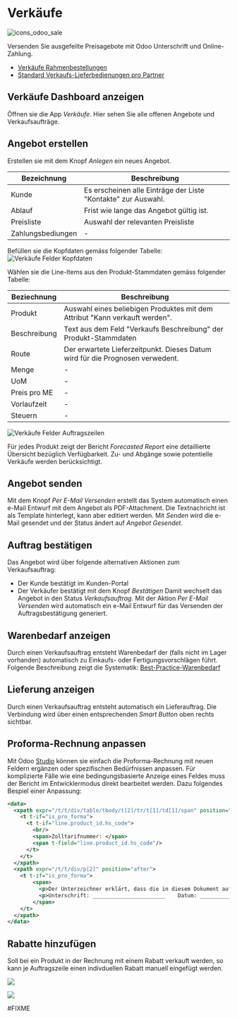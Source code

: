 # Verkäufe
![icons_odoo_sale](assets/icons_odoo_sale.png)

Versenden Sie ausgefeilte Preisagebote mit Odoo Unterschrift und Online-Zahlung. 

* [Verkäufe Rahmenbestellungen](Verk%C3%A4ufe-Rahmenbestellungen.md)
* [Standard Verkaufs-Lieferbedienungen pro Partner](Verk%C3%A4ufe-Standard-Verkaufs-Lieferbedienungen-pro-Partner.md)

## Verkäufe Dashboard anzeigen

Öffnen sie die App *Verkäufe*. Hier sehen Sie alle offenen Angebote und Verkaufsaufträge.

## Angebot erstellen

Erstellen sie mit dem Knopf *Anlegen* ein neues Angebot.

| Bezeichnung       | Beschreibung                                                  |
| ----------------- | ------------------------------------------------------------- |
| Kunde             | Es erscheinen alle Einträge der Liste "Kontakte" zur Auswahl. |
| Ablauf            | Frist wie lange das Angebot gültig ist.                       |
| Preisliste        | Auswahl der relevanten Preisliste                             |
| Zahlungsbediungen | -                                                             |

Befüllen sie die Kopfdaten gemäss folgender Tabelle:
![Verkäufe Felder Kopfdaten](assets/Verkäufe%20Felder%20Kopfdaten.svg)

Wählen sie die Line-Items aus den Produkt-Stammdaten gemäss folgender Tabelle:

| Beziechnung  | Beschreibung                                                                  |
| ------------ | ----------------------------------------------------------------------------- |
| Produkt      | Auswahl eines beliebigen Produktes mit dem Attribut "Kann verkauft werden".   |
| Beschreibung | Text aus dem Feld "Verkaufs Beschreibung" der Produkt-Stammdaten              |
| Route        | Der erwartete Lieferzeitpunkt. Dieses Datum wird für die Prognosen verwedent. |
| Menge        | -                                                                             |
| UoM          | -                                                                             |
| Preis pro ME | -                                                                             |
| Vorlaufzeit  | -                                                                             |
| Steuern      | -                                                                              |

![Verkäufe Felder Auftragszeilen](assets/Verkäufe%20Felder%20Auftragszeilen.svg)

Für jedes Produkt zeigt der Bericht *Forecasted Report* eine detaillierte Übersicht bezüglich Verfügbarkeit. Zu- und Abgänge sowie potentielle Verkäufe werden berücksichtigt.

## Angebot senden

Mit dem Knopf *Per E-Mail Versenden* erstellt das System automatisch einen e-Mail Entwurf mit dem Angebot als PDF-Attachment. Die Textnachricht ist als Template hinterlegt, kann aber editiert werden.
Mit *Senden* wird die e-Mail gesendet und der Status ändert auf *Angebot Gesendet*.

## Auftrag bestätigen

Das Angebot wird über folgende alternativen Aktionen zum Verkaufsauftrag:
* Der Kunde bestätigt im Kunden-Portal
* Der Verkäufer bestätigt mit dem Knopf *Bestätigen*
Damit wechselt das Angebot in den Status *Verkaufsauftrag*.
Mit der Aktion *Per E-Mail Versenden* wird automatisch ein e-Mail Entwurf für das Versenden der Auftragsbestätigung generiert.

## Warenbedarf anzeigen

Durch einen Verkaufsauftrag entsteht Warenbedarf der (falls nicht im Lager vorhanden) automatisch zu Einkaufs- oder Fertigungsvorschlägen führt. Folgende Beschreibung zeigt die Systematik:
[Best-Practice-Warenbedarf](Best-Practice-Warenbedarf.md)

## Lieferung anzeigen

Durch einen Verkaufsauftrag entsteht automatisch ein Lieferauftrag. Die Verbindung wird über einen entsprechenden *Smart Button* oben rechts sichtbar.

## Proforma-Rechnung anpassen

Mit Odoo [Studio](Studio.md) können sie einfach die Proforma-Rechnung mit neuen Feldern ergänzen oder spezifischen Bedürfnissen anpassen. Für komplizierte Fälle wie eine bedingungsbasierte Anzeige eines Feldes muss der Bericht im Entwicklermodus direkt bearbeitet werden. Dazu folgendes Bespiel einer Anpassung: 

```xml
<data>
  <xpath expr="/t/t/div/table/tbody/t[2]/tr/t[1]/td[1]/span" position="after">
    <t t-if="is_pro_forma">
      <t t-if="line.product_id.hs_code">
        <br/>
        <span>Zolltarifnummer: </span>
        <span t-field="line.product_id.hs_code"/>
      </t>
    </t>
  </xpath>
  <xpath expr="/t/t/div/p[2]" position="after">
    <t t-if="is_pro_forma">
        <span>
          <p>Der Unterzeichner erklärt, dass die in diesem Dokument aufgeführten Waren und Ursprungserzeugnisse der Schweiz sind und den Ursprungsregeln im Präferenzverkehr mit der EU entsprechen.<br/><br/></p>
          <p>Unterschrift: _______________________    Datum: _______________________<br/>                        Velo Manufaktur AG<br/></p>
        </span>
    </t>
  </xpath>
</data>
```

## Rabatte hinzufügen

Soll bei ein Produkt in der Rechnung mit einem Rabatt verkauft werden, so kann je Auftragszeile einen indivduellen Rabatt manuell eingefügt werden.

![](assets/Verk%C3%A4ufe%20Auftragszeilen%20mit%20Rabatt.png)

![](assets/Verk%C3%A4ufe%20Ansicht%20Rabatt%20in%20der%20Rechnung.png)

#FIXME 